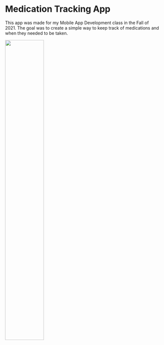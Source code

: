 # Medication Tracking App

This app was made for my Mobile App Development class in the Fall of 2021. The goal was to create a simple way to keep track of medications and when they needed to be taken.

<img src="./README_Assets/home_screen.gif" width="50%" />

